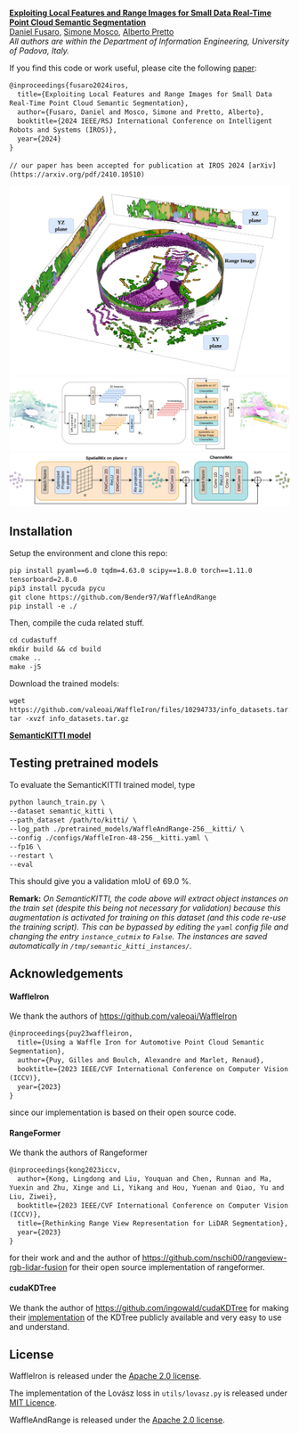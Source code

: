 [**Exploiting Local Features and Range Images for Small Data Real-Time Point Cloud Semantic Segmentation**](https://ras.papercept.net/conferences/conferences/IROS24/program/IROS24_ContentListWeb_3.html#wepi3t5_03)  
[Daniel Fusaro](https://www.dei.unipd.it/en/persona/85ed20c7cab60b5a1ee989237cc70ec2),
[Simone Mosco](https://www.dei.unipd.it/persona/ec7b2218b236d88ae0be5ca08e73ab80),
[Alberto Pretto](https://www.dei.unipd.it/en/persona/C36EC9D29C2C5DFB03BFE9E045B32FD9)  
*All authors are within the Department of Information Engineering, University of Padova, Italy.*


If you find this code or work useful, please cite the following [paper](https://ras.papercept.net/conferences/conferences/IROS24/program/IROS24_ContentListWeb_3.html#wepi3t5_03):
```
@inproceedings{fusaro2024iros,
  title={Exploiting Local Features and Range Images for Small Data Real-Time Point Cloud Semantic Segmentation},
  author={Fusaro, Daniel and Mosco, Simone and Pretto, Alberto},
  booktitle={2024 IEEE/RSJ International Conference on Intelligent Robots and Systems (IROS)},
  year={2024}
}

// our paper has been accepted for publication at IROS 2024 [arXiv](https://arxiv.org/pdf/2410.10510)
```



![](./imgs/illustration.png)
![](./imgs/fusaro2024iros_top.svg)
![](./imgs/fusaro2024iros_bottom.svg)


## Installation

Setup the environment and clone this repo:
```
pip install pyaml==6.0 tqdm=4.63.0 scipy==1.8.0 torch==1.11.0 tensorboard=2.8.0
pip3 install pycuda pycu
git clone https://github.com/Bender97/WaffleAndRange
pip install -e ./
```

Then, compile the cuda related stuff.
```
cd cudastuff
mkdir build && cd build
cmake ..
make -j5
```


Download the trained models:
```
wget https://github.com/valeoai/WaffleIron/files/10294733/info_datasets.tar.gz
tar -xvzf info_datasets.tar.gz
```
[**SemanticKITTI model**](https://drive.google.com/file/d/1bSiQIvdA9P08NJS05qNXpcsAd6l_sIDw/view?usp=sharing)



## Testing pretrained models

To evaluate the SemanticKITTI trained model, type
```
python launch_train.py \
--dataset semantic_kitti \
--path_dataset /path/to/kitti/ \
--log_path ./pretrained_models/WaffleAndRange-256__kitti/ \
--config ./configs/WaffleIron-48-256__kitti.yaml \
--fp16 \
--restart \
--eval
```
This should give you a validation mIoU of 69.0 %.

**Remark:** *On SemanticKITTI, the code above will extract object instances on the train set (despite this being not necessary for validation) because this augmentation is activated for training on this dataset (and this code re-use the training script). This can be bypassed by editing the `yaml` config file and changing the entry `instance_cutmix` to `False`. The instances are saved automatically in `/tmp/semantic_kitti_instances/`.*

## Acknowledgements

#### WaffleIron
We thank the authors of
https://github.com/valeoai/WaffleIron

```
@inproceedings{puy23waffleiron,
  title={Using a Waffle Iron for Automotive Point Cloud Semantic Segmentation},
  author={Puy, Gilles and Boulch, Alexandre and Marlet, Renaud},
  booktitle={2023 IEEE/CVF International Conference on Computer Vision (ICCV)},
  year={2023}
}
```
since our implementation is based on their open source code.

#### RangeFormer
We thank the authors of Rangeformer
```
@inproceedings{kong2023iccv,
  author={Kong, Lingdong and Liu, Youquan and Chen, Runnan and Ma, Yuexin and Zhu, Xinge and Li, Yikang and Hou, Yuenan and Qiao, Yu and Liu, Ziwei},
  booktitle={2023 IEEE/CVF International Conference on Computer Vision (ICCV)}, 
  title={Rethinking Range View Representation for LiDAR Segmentation}, 
  year={2023}
}
```
for their work and and the author of https://github.com/nschi00/rangeview-rgb-lidar-fusion for their open source implementation of rangeformer.


#### cudaKDTree
We thank the author of
https://github.com/ingowald/cudaKDTree
for making their [implementation](https://github.com/ingowald/cudaKDTree) of the KDTree publicly available and very easy to use and understand.



## License
WaffleIron is released under the [Apache 2.0 license](./LICENSE). 

The implementation of the Lovász loss in `utils/lovasz.py` is released under 
[MIT Licence](https://github.com/bermanmaxim/LovaszSoftmax/blob/master/LICENSE).

WaffleAndRange is released under the [Apache 2.0 license](./LICENSE). 
